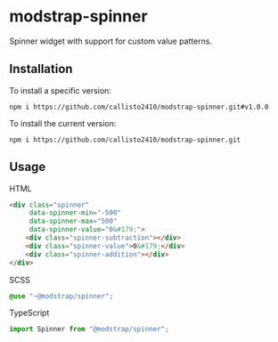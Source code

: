 # modstrap-spinner

Spinner widget with support for custom value patterns.

## Installation

To install a specific version:
```shell script
npm i https://github.com/callisto2410/modstrap-spinner.git#v1.0.0
```

To install the current version:
```shell script
npm i https://github.com/callisto2410/modstrap-spinner.git
```

## Usage

HTML
```html
<div class="spinner" 
     data-spinner-min="-500" 
     data-spinner-max="500" 
     data-spinner-value="0&#179;">
    <div class="spinner-subtraction"></div>
    <div class="spinner-value">0&#179;</div>
    <div class="spinner-addition"></div>
</div>
```

SCSS
```scss
@use "~@modstrap/spinner";
```
TypeScript
```ts
import Spinner from "@modstrap/spinner";
```
